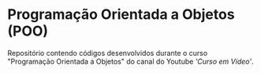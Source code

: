 # Programação Orientada a Objetos (POO)

Repositório contendo códigos desenvolvidos durante o curso "Programação Orientada a Objetos" do canal do Youtube _'Curso em Vídeo'_.

